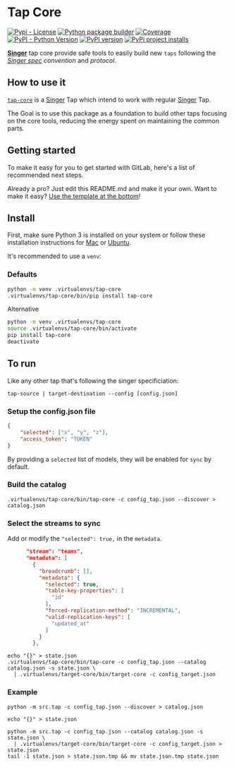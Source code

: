 # Tap Core

[![Pypi - License](https://img.shields.io/pypi/l/tap-core?color=yellow)](https://opensource.org/licenses/Apache-2.0)
[![Python package builder](https://gitlab.com/singer-core/tap-core/badges/main/pipeline.svg)](https://gitlab.com/singer-core/tap-core/pipelines)
[![Coverage](https://codecov.io/gl/singer-core/tap-core/branch/main/graph/badge.svg?token=LBNSKSY3O9)](https://codecov.io/gl/singer-core/tap-core)
[![PyPI - Python Version](https://img.shields.io/pypi/pyversions/tap-core.svg)](https://pypi.org/project/tap-core)
[![PyPI version](https://badge.fury.io/py/tap-core.svg)](https://badge.fury.io/py/tap-core)
[![PyPi project installs](https://img.shields.io/pypi/dm/tap-core.svg?maxAge=2592000&label=installs&color=%2327B1FF)](https://pypistats.org/packages/tap-core)

<!-- [![Coverage](https://gitlab.com/singer-core/tap-core/badges/main/coverage.svg)](https://gitlab.com/singer-core/tap-core/-/graphs/main/charts) -->
<!-- [![Documentation Status](https://readthedocs.org/projects/tap-core/badge/?version=latest)](https://singer-core.gitlab.io/tap-core/en/latest/?badge=latest) -->
<!-- [![Latest Release](https://gitlab.com/singer-core/tap-core/-/badges/release.svg)](https://gitlab.com/singer-core/tap-core/-/releases) -->

[**Singer**](https://www.singer.io/) tap core provide safe tools to easily build new `taps` following the [*Singer spec*](https://github.com/singer-io/getting-started/blob/master/docs/SPEC.md) *convention* and *protocol*.

## How to use it

[`tap-core`](https://singer-core.gitlab.io/tap-core) is a [Singer](https://singer.io) Tap which intend to work with regular [Singer](https://singer.io) Tap.

The Goal is to use this package as a foundation to build other taps focusing on the core tools, reducing the energy spent on maintaining the common parts.

## Getting started

To make it easy for you to get started with GitLab, here's a list of recommended next steps.

Already a pro? Just edit this README.md and make it your own. Want to make it easy? [Use the template at the bottom](#editing-this-readme)!

## Install

First, make sure Python 3 is installed on your system or follow these
installation instructions for [Mac](http://docs.python-guide.org/en/latest/starting/install3/osx/) or
[Ubuntu](https://www.digitalocean.com/community/tutorials/how-to-install-python-3-and-set-up-a-local-programming-environment-on-ubuntu-16-04).

It's recommended to use a `venv`:

### Defaults
```bash
python -m venv .virtualenvs/tap-core
.virtualenvs/tap-core/bin/pip install tap-core
```

Alternative
```bash
python -m venv .virtualenvs/tap-core
source .virtualenvs/tap-core/bin/activate
pip install tap-core
deactivate
```

## To run

Like any other tap that's following the singer specificiation:

`tap-source | target-destination --config [config.json]`

### Setup the config.json file
```json
{
    "selected": ["x", "y", "z"],
    "access_token": "TOKEN"
}
```

By providing a `selected` list of models, they will be enabled for `sync` by default.

### Build the catalog
```shell
.virtualenvs/tap-core/bin/tap-core -c config_tap.json --discover > catalog.json
```



### Select the streams to sync
Add or modify the `"selected": true,` in the `metadata`.

```json
      "stream": "teams",
      "metadata": [
        {
          "breadcrumb": [],
          "metadata": {
            "selected": true,
            "table-key-properties": [
              "id"
            ],
            "forced-replication-method": "INCREMENTAL",
            "valid-replication-keys": [
              "updated_at"
            ]
          }
        },
```

```shell
echo "{}" > state.json
.virtualenvs/tap-core/bin/tap-core -c config_tap.json --catalog catalog.json -s state.json \
  | .virtualenvs/target-core/bin/target-core -c config_target.json
```

### Example

```shell
python -m src.tap -c config_tap.json --discover > catalog.json

echo "{}" > state.json

python -m src.tap -c config_tap.json --catalog catalog.json -s state.json \
  | .virtualenvs/target-core/bin/target-core -c config_target.json > state.json
tail -1 state.json > state.json.tmp && mv state.json.tmp state.json
```

<!-- 
# Tap Core

Extract Assembled API data

## Getting started

To make it easy for you to get started with GitLab, here's a list of recommended next steps.

Already a pro? Just edit this README.md and make it your own. Want to make it easy? [Use the template at the bottom](#editing-this-readme)!

## Add your files

- [ ] [Create](https://docs.gitlab.com/ee/user/project/repository/web_editor.html#create-a-file) or [upload](https://docs.gitlab.com/ee/user/project/repository/web_editor.html#upload-a-file) files
- [ ] [Add files using the command line](https://docs.gitlab.com/ee/gitlab-basics/add-file.html#add-a-file-using-the-command-line) or push an existing Git repository with the following command:

```
cd existing_repo
git remote add origin https://gitlab.com/singer-core/tap-core.git
git branch -M main
git push -uf origin main
```

## Integrate with your tools

- [ ] [Set up project integrations](https://gitlab.com/singer-core/tap-core/-/settings/integrations)

## Collaborate with your team

- [ ] [Invite team members and collaborators](https://docs.gitlab.com/ee/user/project/members/)
- [ ] [Create a new merge request](https://docs.gitlab.com/ee/user/project/merge_requests/creating_merge_requests.html)
- [ ] [Automatically close issues from merge requests](https://docs.gitlab.com/ee/user/project/issues/managing_issues.html#closing-issues-automatically)
- [ ] [Enable merge request approvals](https://docs.gitlab.com/ee/user/project/merge_requests/approvals/)
- [ ] [Automatically merge when pipeline succeeds](https://docs.gitlab.com/ee/user/project/merge_requests/merge_when_pipeline_succeeds.html)

## Test and Deploy

Use the built-in continuous integration in GitLab.

- [ ] [Get started with GitLab CI/CD](https://docs.gitlab.com/ee/ci/quick_start/index.html)
- [ ] [Analyze your code for known vulnerabilities with Static Application Security Testing(SAST)](https://docs.gitlab.com/ee/user/application_security/sast/)
- [ ] [Deploy to Kubernetes, Amazon EC2, or Amazon ECS using Auto Deploy](https://docs.gitlab.com/ee/topics/autodevops/requirements.html)
- [ ] [Use pull-based deployments for improved Kubernetes management](https://docs.gitlab.com/ee/user/clusters/agent/)
- [ ] [Set up protected environments](https://docs.gitlab.com/ee/ci/environments/protected_environments.html)

***

# Editing this README

When you're ready to make this README your own, just edit this file and use the handy template below (or feel free to structure it however you want - this is just a starting point!).  Thank you to [makeareadme.com](https://www.makeareadme.com/) for this template.

## Suggestions for a good README
Every project is different, so consider which of these sections apply to yours. The sections used in the template are suggestions for most open source projects. Also keep in mind that while a README can be too long and detailed, too long is better than too short. If you think your README is too long, consider utilizing another form of documentation rather than cutting out information.

## Name
Choose a self-explaining name for your project.

## Description
Let people know what your project can do specifically. Provide context and add a link to any reference visitors might be unfamiliar with. A list of Features or a Background subsection can also be added here. If there are alternatives to your project, this is a good place to list differentiating factors.

## Badges
On some READMEs, you may see small images that convey metadata, such as whether or not all the tests are passing for the project. You can use Shields to add some to your README. Many services also have instructions for adding a badge.

## Visuals
Depending on what you are making, it can be a good idea to include screenshots or even a video (you'll frequently see GIFs rather than actual videos). Tools like ttygif can help, but check out Asciinema for a more sophisticated method.

## Installation
Within a particular ecosystem, there may be a common way of installing things, such as using Yarn, NuGet, or Homebrew. However, consider the possibility that whoever is reading your README is a novice and would like more guidance. Listing specific steps helps remove ambiguity and gets people to using your project as quickly as possible. If it only runs in a specific context like a particular programming language version or operating system or has dependencies that have to be installed manually, also add a Requirements subsection.

## Usage
Use examples liberally, and show the expected output if you can. It's helpful to have inline the smallest example of usage that you can demonstrate, while providing links to more sophisticated examples if they are too long to reasonably include in the README.

## Support
Tell people where they can go to for help. It can be any combination of an issue tracker, a chat room, an email address, etc.

## Roadmap
If you have ideas for releases in the future, it is a good idea to list them in the README.

## Contributing
State if you are open to contributions and what your requirements are for accepting them.

For people who want to make changes to your project, it's helpful to have some documentation on how to get started. Perhaps there is a script that they should run or some environment variables that they need to set. Make these steps explicit. These instructions could also be useful to your future self.

You can also document commands to lint the code or run tests. These steps help to ensure high code quality and reduce the likelihood that the changes inadvertently break something. Having instructions for running tests is especially helpful if it requires external setup, such as starting a Selenium server for testing in a browser.

## Authors and acknowledgment
Show your appreciation to those who have contributed to the project.

## License
For open source projects, say how it is licensed.

## Project status
If you have run out of energy or time for your project, put a note at the top of the README saying that development has slowed down or stopped completely. Someone may choose to fork your project or volunteer to step in as a maintainer or owner, allowing your project to keep going. You can also make an explicit request for maintainers. -->
